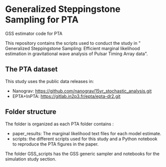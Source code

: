 # Generalized Steppingstone Sampling for PTA
GSS estimator code for PTA

This repository contains the scripts used to conduct the study in " Generalized Steppingstone Sampling: Efficient marginal likelihood estimation in gravitational wave analysis of Pulsar Timing Array data".

## The PTA dataset
This study uses the public data releases in:

- Nanograv: https://github.com/nanograv/15yr_stochastic_analysis.git
- EPTA+InPTA: https://gitlab.in2p3.fr/epta/epta-dr2.git


## Folder structure

The folder is organized as each PTA folder contains :
- paper_results: The marginal likelihood text files for each model estimate.
- scripts: the different scripts used for this study and a Python notebook to reproduce the PTA figures in the paper.

The folder GSS_scripts has the GSS generic sampler and notebooks for the simulation study section.


